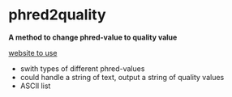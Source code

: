# phred2quality

**A method to change phred-value to quality value**

[website to use](http://ryuzheng.github.io/Python-learning/Biology/phred2quality/)

- swith types of different phred-values
- could handle a string of text, output a string of quality values
- ASCII list
